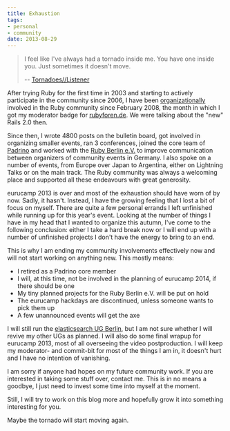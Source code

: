 ```yaml
---
title: Exhaustion
tags:
- personal
- community
date: 2013-08-29
---
```

>I feel like I've always had a tornado inside me. You have one inside you. Just sometimes it doesn't move.
>
>-- [Tornadoes//Listener](http://www.youtube.com/watch?v=LtRdJY4zaR8)

After trying Ruby for the first time in 2003 and starting to actively participate in the community since 2006, I have been [organizationally](/profile.html#community-events) involved in the Ruby community since February 2008, the month in which I got my moderator badge for [rubyforen.de](http://rubyforen.de). We were talking about the "new" Rails 2.0 then.

Since then, I wrote 4800 posts on the bulletin board, got involved in organizing smaller events, ran 3 conferences, joined the core team of [Padrino](http://padrinorb.com) and worked with the [Ruby Berlin e.V.](http://rubyberlin.org) to improve communication between organizers of community events in Germany. I also spoke on a number of events, from Europe over Japan to Argentina, either on Lightning Talks or on the main track. The Ruby community was always a welcoming place and supported all these endeavours with great generosity.

eurucamp 2013 is over and most of the exhaustion should have worn of by now. Sadly, it hasn't. Instead, I have the growing feeling that I lost a bit of focus on myself. There are quite a few personal errands I left unfinished while running up for this year's event. Looking at the number of things I have in my head that I wanted to organize this autumn, I've come to the following conclusion: either I take a hard break now or I will end up with a number of unfinished projects I don't have the energy to bring to an end.

This is why I am ending my community involvements effectively now and will not start working on anything new. This mostly means:

* I retired as a Padrino core member
* I will, at this time, not be involved in the planning of eurucamp 2014, if there should be one
* My tiny planned projects for the Ruby Berlin e.V. will be put on hold
* The eurucamp hackdays are discontinued, unless someone wants to pick them up
* A few unannounced events will get the axe

I will still run the [elasticsearch UG Berlin](http://www.meetup.com/ElasticSearch-UG-Berlin/), but I am not sure whether I will revive my other UGs as planned. I will also do some final wrapup for eurucamp 2013, most of all overseeing the video postproduction. I will keep my moderator- and commit-bit for most of the things I am in, it doesn't hurt and I have no intention of vanishing.

I am sorry if anyone had hopes on my future community work. If you are interested in taking some stuff over, contact me. This is in no means a goodbye, I just need to invest some time into myself at the moment.

Still, I will try to work on this blog more and hopefully grow it into something interesting for you.

Maybe the tornado will start moving again.
